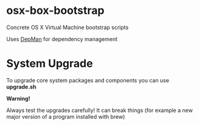 osx-box-bootstrap
=================

Concrete OS X Virtual Machine bootstrap scripts

Uses [DepMan](https://github.com/viktorbenei/depman) for dependency management

# System Upgrade

To upgrade core system packages and components you can use **upgrade.sh**

**Warning!**

Always test the upgrades carefully! It can break things (for example a new major version of a program installed with brew)